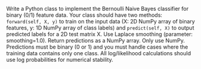 Write a Python class to implement the Bernoulli Naive Bayes classifier for binary (0/1) feature data. Your class should have two methods: `forward(self, X, y)` to train on the input data (X: 2D NumPy array of binary features, y: 1D NumPy array of class labels) and `predict(self, X)` to output predicted labels for a 2D test matrix X. Use Laplace smoothing (parameter: smoothing=1.0). Return predictions as a NumPy array. Only use NumPy. Predictions must be binary (0 or 1) and you must handle cases where the training data contains only one class. All log/likelihood calculations should use log probabilities for numerical stability.
